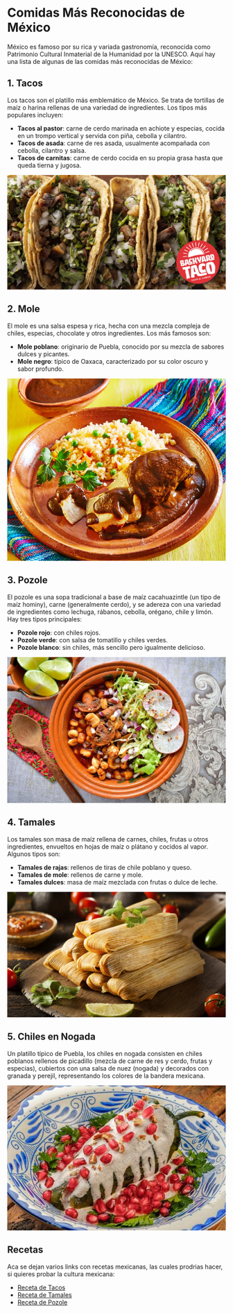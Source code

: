 # Comidas Más Reconocidas de México

México es famoso por su rica y variada gastronomía, reconocida como Patrimonio Cultural Inmaterial de la Humanidad por la UNESCO. Aquí hay una lista de algunas de las comidas más reconocidas de México:

## 1. Tacos
Los tacos son el platillo más emblemático de México. Se trata de tortillas de maíz o harina rellenas de una variedad de ingredientes. Los tipos más populares incluyen:
- **Tacos al pastor**: carne de cerdo marinada en achiote y especias, cocida en un trompo vertical y servida con piña, cebolla y cilantro.
- **Tacos de asada**: carne de res asada, usualmente acompañada con cebolla, cilantro y salsa.
- **Tacos de carnitas**: carne de cerdo cocida en su propia grasa hasta que queda tierna y jugosa.

![Tacos](./res/Tacos-Mexican_Featured.jpg "Tacos")

## 2. Mole
El mole es una salsa espesa y rica, hecha con una mezcla compleja de chiles, especias, chocolate y otros ingredientes. Los más famosos son:
- **Mole poblano**: originario de Puebla, conocido por su mezcla de sabores dulces y picantes.
- **Mole negro**: típico de Oaxaca, caracterizado por su color oscuro y sabor profundo.

![](./res/Mole.jpg "Mole")

## 3. Pozole
El pozole es una sopa tradicional a base de maíz cacahuazintle (un tipo de maíz hominy), carne (generalmente cerdo), y se adereza con una variedad de ingredientes como lechuga, rábanos, cebolla, orégano, chile y limón. Hay tres tipos principales:
- **Pozole rojo**: con chiles rojos.
- **Pozole verde**: con salsa de tomatillo y chiles verdes.
- **Pozole blanco**: sin chiles, más sencillo pero igualmente delicioso.

![](./res/Pozole.jpg "Pozole")

## 4. Tamales
Los tamales son masa de maíz rellena de carnes, chiles, frutas u otros ingredientes, envueltos en hojas de maíz o plátano y cocidos al vapor. Algunos tipos son:
- **Tamales de rajas**: rellenos de tiras de chile poblano y queso.
- **Tamales de mole**: rellenos de carne y mole.
- **Tamales dulces**: masa de maíz mezclada con frutas o dulce de leche.

![](./res/Tamales.jpg "Tamales")

## 5. Chiles en Nogada
Un platillo típico de Puebla, los chiles en nogada consisten en chiles poblanos rellenos de picadillo (mezcla de carne de res y cerdo, frutas y especias), cubiertos con una salsa de nuez (nogada) y decorados con granada y perejil, representando los colores de la bandera mexicana.

![](./res/chiles_en_nogada.jpeg "Chiles en Nogada")

## Recetas

Aca se dejan varios links con recetas mexicanas, las cuales prodrias hacer, si quieres probar la cultura mexicana:

- [Receta de Tacos](https://www.pequerecetas.com/receta/receta-de-tacos-mexicanos-caseros/)
- [Receta de Tamales](https://www.comedera.com/receta-tamales-mexicanos/)
- [Receta de Pozole](https://www.paulinacocina.net/pozole-rojo/28500)
